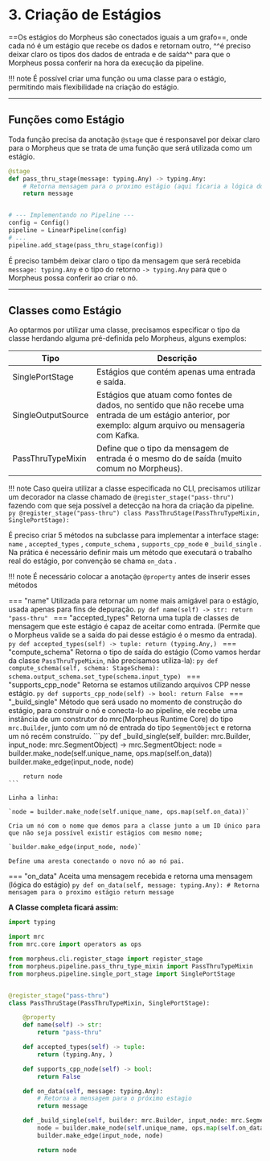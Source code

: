 # 3. Criação de Estágios

==Os estágios do Morpheus são conectados iguais a um grafo==, onde cada nó é um estágio que recebe os dados e retornam outro, ^^é preciso deixar claro os tipos dos dados de entrada e de saída^^ para que o Morpheus possa conferir na hora da execução da pipeline.

!!! note
    É possível criar uma função ou uma classe para o estágio, permitindo mais flexibilidade na criação do estágio.

---

## Funções como Estágio

Toda função precisa da anotação `@stage` que é responsavel por deixar claro para o Morpheus que se trata de uma função que será utilizada como um estágio.

```py
@stage
def pass_thru_stage(message: typing.Any) -> typing.Any:
    # Retorna mensagem para o proximo estágio (aqui ficaria a lógica do estágio)
    return message


# --- Implementando no Pipeline ---
config = Config()
pipeline = LinearPipeline(config)
# ...
pipeline.add_stage(pass_thru_stage(config))
```

É preciso também deixar claro o tipo da mensagem que será recebida `message: typing.Any` e o tipo do retorno `-> typing.Any` para que o Morpheus possa conferir ao criar o nó.

---

## Classes como Estágio

Ao optarmos por utilizar uma classe, precisamos especificar o tipo da classe herdando alguma pré-definida pelo Morpheus, alguns exemplos:

| Tipo               | Descrição                                                                                                                                                  |
| ------------------ | ---------------------------------------------------------------------------------------------------------------------------------------------------------- |
| SinglePortStage    | Estágios que contém apenas uma entrada e saída.                                                                                                            |
| SingleOutputSource | Estágios que atuam como fontes de dados, no sentido que não recebe uma entrada de um estágio anterior, por exemplo: algum arquivo ou mensageria com Kafka. |
| PassThruTypeMixin  | Define que o tipo da mensagem de entrada é o mesmo do de saída (muito comum no Morpheus).                                                                  |

!!! note
    Caso queira utilizar a classe especificada no CLI, precisamos utilizar um decorador na classe chamado de ``@register_stage("pass-thru")`` fazendo com que seja possível a detecção na hora da criação da pipeline.
    ```py
    @register_stage("pass-thru")
    class PassThruStage(PassThruTypeMixin, SinglePortStage):
    ```


É preciso criar 5 métodos na subclasse para implementar a interface stage: `name` , `accepted_types` , `compute_schema` , `supports_cpp_node` e `_build_single` . Na prática é necessário definir mais um método que executará o trabalho real do estágio, por convenção se chama `on_data` .

!!! note
    É necessário colocar a anotação `@property` antes de inserir esses métodos

=== "name"
    Utilizada para retornar um nome mais amigável para o estágio, usada apenas para fins de depuração.
    ```py
    def name(self) -> str:
        return "pass-thru"
    ```
=== "accepted_types"
    Retorna uma tupla de classes de mensagem que este estágio é capaz de aceitar como entrada. (Permite que o Morpheus valide se a saída do pai desse estágio é o mesmo da entrada).
    ```py
    def accepted_types(self) -> tuple:
        return (typing.Any,)
    ```
=== "compute_schema"
    Retorna o tipo de saída do estágio (Como vamos herdar da classe ``PassThruTypeMixin``, não precisamos utiliza-la):
    ```py
    def compute_schema(self, schema: StageSchema):
        schema.output_schema.set_type(schema.input_type)
    ```
=== "supports_cpp_node"
    Retorna se estamos utilizando arquivos CPP nesse estágio.
    ```py
    def supports_cpp_node(self) -> bool:
        return False
    ```
=== "_build_single"
    Método que será usado no momento de construção do estágio, para construir o nó e conecta-lo ao pipeline, ele recebe uma instância de um construtor do mrc(Morpheus Runtime Core) do tipo ``mrc.Builder``, junto com um nó de entrada do tipo ``SegmentObject`` e retorna um nó recém construído.
    ```py
    def _build_single(self, builder: mrc.Builder, input_node: mrc.SegmentObject) -> mrc.SegmentObject:
        node = builder.make_node(self.unique_name, ops.map(self.on_data))
        builder.make_edge(input_node, node)

        return node
    ```

    Linha a linha:

    `node = builder.make_node(self.unique_name, ops.map(self.on_data))`
    
    Cria um nó com o nome que demos para a classe junto a um ID único para que não seja possível existir estágios com mesmo nome;

    `builder.make_edge(input_node, node)`

    Define uma aresta conectando o novo nó ao nó pai.


=== "on_data"
    Aceita uma mensagem recebida e retorna uma mensagem (lógica do estágio)
    ```py
    def on_data(self, message: typing.Any):
        # Retorna mensagem para o proximo estágio
        return message
    ```

**A Classe completa ficará assim:**

```py
import typing

import mrc
from mrc.core import operators as ops

from morpheus.cli.register_stage import register_stage
from morpheus.pipeline.pass_thru_type_mixin import PassThruTypeMixin
from morpheus.pipeline.single_port_stage import SinglePortStage


@register_stage("pass-thru")
class PassThruStage(PassThruTypeMixin, SinglePortStage):

    @property
    def name(self) -> str:
        return "pass-thru"

    def accepted_types(self) -> tuple:
        return (typing.Any, )

    def supports_cpp_node(self) -> bool:
        return False

    def on_data(self, message: typing.Any):
        # Retorna a mensagem para o próximo estagio
        return message

    def _build_single(self, builder: mrc.Builder, input_node: mrc.SegmentObject) -> mrc.SegmentObject:
        node = builder.make_node(self.unique_name, ops.map(self.on_data))
        builder.make_edge(input_node, node)

        return node
```
